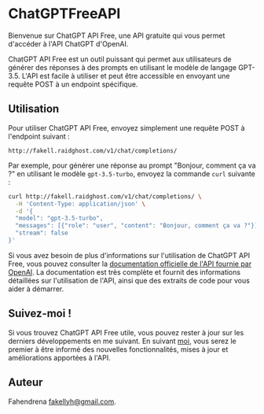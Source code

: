 # ChatGPTFreeAPI

Bienvenue sur ChatGPT API Free, une API gratuite qui vous permet d'accéder à l'API ChatGPT d'OpenAI.

ChatGPT API Free est un outil puissant qui permet aux utilisateurs de générer des réponses à des prompts en utilisant le modèle de langage GPT-3.5. L'API est facile à utiliser et peut être accessible en envoyant une requête POST à un endpoint spécifique.

## Utilisation

Pour utiliser ChatGPT API Free, envoyez simplement une requête POST à l'endpoint suivant :

```
http://fakell.raidghost.com/v1/chat/completions/
```

Par exemple, pour générer une réponse au prompt "Bonjour, comment ça va ?" en utilisant le modèle `gpt-3.5-turbo`, envoyez la commande `curl` suivante :

```sh
curl http://fakell.raidghost.com/v1/chat/completions/ \
  -H 'Content-Type: application/json' \
  -d '{
  "model": "gpt-3.5-turbo",
  "messages": [{"role": "user", "content": "Bonjour, comment ça va ?"}],
  "stream": false
}'
```

Si vous avez besoin de plus d'informations sur l'utilisation de ChatGPT API Free, vous pouvez consulter la [documentation officielle de l'API fournie par OpenAI](https://platform.openai.com/docs/api-reference/chat/create). La documentation est très complète et fournit des informations détaillées sur l'utilisation de l'API, ainsi que des extraits de code pour vous aider à démarrer.

## Suivez-moi !

Si vous trouvez ChatGPT API Free utile, vous pouvez rester à jour sur les derniers développements en me suivant. En suivant [moi](https://github.com/fakellgit), vous serez le premier à être informé des nouvelles fonctionnalités, mises à jour et améliorations apportées à l'API.

## Auteur
Fahendrena
[fakellyh@gmail.com](mailto:fakellyh@gmail.com).
